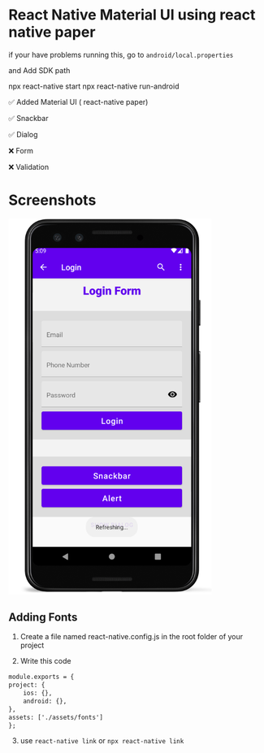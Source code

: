 # React Native Material UI using react native paper

if your have problems running this, go to `android/local.properties`

and Add SDK path

npx react-native start
npx react-native run-android

✅ Added Material UI ( react-native paper)

✅ Snackbar

✅ Dialog

❌ Form

❌ Validation

# Screenshots

<img src="screenshots/Screenshot_1638142785_framed.png" width=400 />

## Adding Fonts

1. Create a file named react-native.config.js in the root folder of your project

2. Write this code

```
module.exports = {
project: {
    ios: {},
    android: {},
},
assets: ['./assets/fonts']
};
```

3. use `react-native link` or `npx react-native link`
